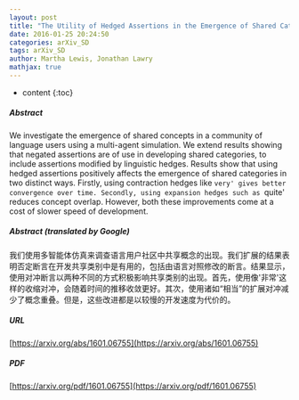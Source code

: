 ```yaml
---
layout: post
title: "The Utility of Hedged Assertions in the Emergence of Shared Categorical Labels"
date: 2016-01-25 20:24:50
categories: arXiv_SD
tags: arXiv_SD
author: Martha Lewis, Jonathan Lawry
mathjax: true
---
```


* content
{:toc}

##### Abstract
We investigate the emergence of shared concepts in a community of language users using a multi-agent simulation. We extend results showing that negated assertions are of use in developing shared categories, to include assertions modified by linguistic hedges. Results show that using hedged assertions positively affects the emergence of shared categories in two distinct ways. Firstly, using contraction hedges like `very' gives better convergence over time. Secondly, using expansion hedges such as `quite' reduces concept overlap. However, both these improvements come at a cost of slower speed of development.

##### Abstract (translated by Google)
我们使用多智能体仿真来调查语言用户社区中共享概念的出现。我们扩展的结果表明否定断言在开发共享类别中是有用的，包括由语言对照修改的断言。结果显示，使用对冲断言以两种不同的方式积极影响共享类别的出现。首先，使用像'非常'这样的收缩对冲，会随着时间的推移收敛更好。其次，使用诸如“相当”的扩展对冲减少了概念重叠。但是，这些改进都是以较慢的开发速度为代价的。

##### URL
[https://arxiv.org/abs/1601.06755](https://arxiv.org/abs/1601.06755)

##### PDF
[https://arxiv.org/pdf/1601.06755](https://arxiv.org/pdf/1601.06755)

